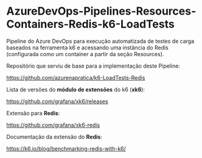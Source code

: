# AzureDevOps-Pipelines-Resources-Containers-Redis-k6-LoadTests
Pipeline do Azure DevOps para execução automatizada de testes de carga baseados na ferramenta k6 e acessando uma instância do Redis (configurada como um container a partir da seção Resources).

Repositório que serviu de base para a implementação deste Pipeline:

https://github.com/azurenapratica/k6-LoadTests-Redis

Lista de versões do **módulo de extensões** do k6 (**xk6**):

https://github.com/grafana/xk6/releases

Extensão para **Redis**:

https://github.com/grafana/xk6-redis

Documentação da extensão do **Redis**:

https://k6.io/blog/benchmarking-redis-with-k6/
